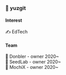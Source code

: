 ### 🍊 yuzgit
#### Interest
✍️ EdTech
#### Team
🍑 Donbler - owner 2020~  
💊 SeedLab - owner 2020~  
👀 MochiX - owner 2020~  
